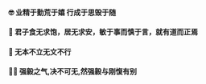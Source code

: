 #### 🤓 业精于勤荒于嬉 行成于思毁于随 
#### 👴 君子食无求饱，居无求安，敏于事而慎于言，就有道而正焉 
#### 🤶 无本不立无文不行 
#### 🐱‍🏍 强毅之气,决不可无,然强毅与刚愎有别
